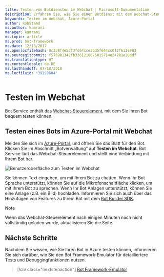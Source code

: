 ```yaml
---
title: Testen von Botdiensten im Webchat | Microsoft-Dokumentation
description: Erfahren Sie, wie Sie einen Botdienst mit dem Webchat-Steuerelement im Azure-Portal testen.
keywords: Testen im Webchat, Azure-Portal
author: RobStand
ms.author: kamrani
manager: kamrani
ms.topic: article
ms.prod: bot-framework
ms.date: 12/13/2017
ms.openlocfilehash: 0c358f4e53f3fd64cce3635f644cc0f2f612e983
ms.sourcegitcommit: f576981342fb3361216675815714e24281e20ddf
ms.translationtype: HT
ms.contentlocale: de-DE
ms.lasthandoff: 07/18/2018
ms.locfileid: "39298604"
---
```

# <a name="test-in-web-chat"></a>Testen im Webchat
Bot Service enthält das [Webchat-Steuerelement](bot-service-channel-connect-webchat.md), mit dem Sie Ihren Bot bequem testen können. 

## <a name="test-a-bot-in-the-azure-portal-with-web-chat"></a>Testen eines Bots im Azure-Portal mit Webchat
Melden Sie sich im [Azure-Portal](https://portal.azure.com), und öffnen Sie das Blatt für den Bot. Klicken Sie im Abschnitt „Botverwaltung“ auf **Testen im Webchat**. Bot Service lädt das Webchat-Steuerelement und stellt eine Verbindung mit Ihrem Bot her.

![Benutzeroberfläche zum Testen im Webchat](~/media/test-in-webchat/test-in-webchat.png)

Sie können Text eingeben, um mit Ihrem Bot zu chatten. Wenn Ihr Bot Sprache unterstützt, können Sie auf die Mikrofonschaltfläche klicken, um mit Ihrem Bot zu sprechen. Wenn Ihr Bot Anlagen unterstützt, können Sie eine Anlage (z.B. ein Bild) hochladen. Informieren Sie sich auch über das Hinzufügen von Features zu Ihrem Bot mit dem [Bot Builder SDK](bot-builder-overview-getstarted.md).

> [!NOTE]
> Wenn das Webchat-Steuerelement nach einigen Minuten noch nicht vollständig geladen wurde, aktualisieren Sie die Seite.

## <a name="next-steps"></a>Nächste Schritte
Nachdem Sie wissen, wie Sie Ihren Bot in Azure testen können, informieren Sie sich darüber, wie Sie den Bot Framework-Emulator für detailliertere Tests und Debuggingfunktionen nutzen.

> [!div class="nextstepaction"]
> [Bot Framework-Emulator](bot-service-debug-emulator.md)